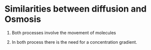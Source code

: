 # Similarities between diffusion and Osmosis

1.	Both processes involve the movement of molecules

2.	In both process there is the need for a concentration gradient.
